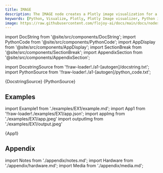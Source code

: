 ```yaml
---
title: IMAGE
description: The IMAGE node creates a Plotly image visualization for a given input data container type of image.
keywords: [Python, Visualize, Plotly, Plotly Image visualizer, Python image data visualization, Visualizing images with Plotly, Image plot examples, Flojoy Plotly nodes, Interactive image visualization, Python data visualization tools, Image representation techniques, Plotly for image insights, Image data exploration]
image: https://raw.githubusercontent.com/flojoy-ai/docs/main/docs/nodes/VISUALIZERS/PLOTLY/IMAGE/examples/EX1/output.jpeg
---
```


[//]: # (Custom component imports)

import DocString from '@site/src/components/DocString';
import PythonCode from '@site/src/components/PythonCode';
import AppDisplay from '@site/src/components/AppDisplay';
import SectionBreak from '@site/src/components/SectionBreak';
import AppendixSection from '@site/src/components/AppendixSection';

[//]: # (Docstring)

import DocstringSource from '!!raw-loader!./a1-[autogen]/docstring.txt';
import PythonSource from '!!raw-loader!./a1-[autogen]/python_code.txt';

<DocString>{DocstringSource}</DocString>
<PythonCode GLink='VISUALIZERS/PLOTLY/IMAGE/IMAGE.py'>{PythonSource}</PythonCode>

<SectionBreak />

[//]: # (Examples)

## Examples

import Example1 from './examples/EX1/example.md';
import App1 from '!!raw-loader!./examples/EX1/app.json';
import appImg from './examples/EX1/app.jpeg'
import outputImg from './examples/EX1/output.jpeg'

<AppDisplay 
    nodeLabel='IMAGE'
    appImg={appImg}
    outputImg={outputImg}
    >
    {App1}
</AppDisplay>

<Example1 />

<SectionBreak />

[//]: # (Appendix)

## Appendix

import Notes from './appendix/notes.md';
import Hardware from './appendix/hardware.md';
import Media from './appendix/media.md';

<AppendixSection index={0} folderPath='nodes/VISUALIZERS/PLOTLY/IMAGE/appendix/'><Notes /></AppendixSection>
<AppendixSection index={1} folderPath='nodes/VISUALIZERS/PLOTLY/IMAGE/appendix/'><Hardware /></AppendixSection>
<AppendixSection index={2} folderPath='nodes/VISUALIZERS/PLOTLY/IMAGE/appendix/'><Media /></AppendixSection>
